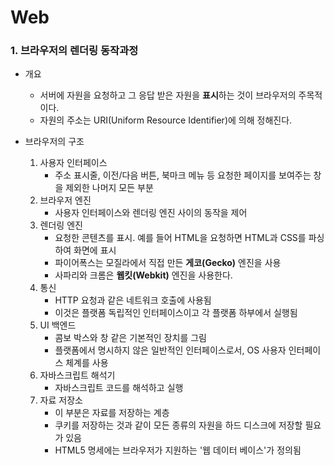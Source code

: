 # Web

### 1. 브라우저의 렌더링 동작과정

- 개요
    - 서버에 자원을 요청하고 그 응답 받은 자원을 **표시**하는 것이 브라우저의 주목적이다.
    - 자원의 주소는 URI(Uniform Resource Identifier)에 의해 정해진다.
    
- 브라우저의 구조
    1. 사용자 인터페이스
        - 주소 표시줄, 이전/다음 버튼, 북마크 메뉴 등 요청한 페이지를 보여주는 창을 제외한 나머지 모든 부분
    2. 브라우저 엔진
        - 사용자 인터페이스와 렌더링 엔진 사이의 동작을 제어
    3. 렌더링 엔진
        - 요청한 콘텐츠를 표시. 예를 들어 HTML을 요청하면 HTML과 CSS를 파싱하여 화면에 표시
        - 파이어폭스는 모질라에서 직접 만든 **게코(Gecko)** 엔진을 사용
        - 사파리와 크롬은 **웹킷(Webkit)** 엔진을 사용한다.
    4. 통신
        - HTTP 요청과 같은 네트워크 호출에 사용됨 
        - 이것은 플랫폼 독립적인 인터페이스이고 각 플랫폼 하부에서 실행됨
    5. UI 백엔드
        - 콤보 박스와 창 같은 기본적인 장치를 그림
        - 플랫폼에서 명시하지 않은 일반적인 인터페이스로서, OS 사용자 인터페이스 체계를 사용
    6. 자바스크립트 해석기
        - 자바스크립트 코드를 해석하고 실행
    7. 자료 저장소
        - 이 부분은 자료를 저장하는 계층
        - 쿠키를 저장하는 것과 같이 모든 종류의 자원을 하드 디스크에 저장할 필요가 있음
        - HTML5 명세에는 브라우저가 지원하는 '웹 데이터 베이스'가 정의됨
